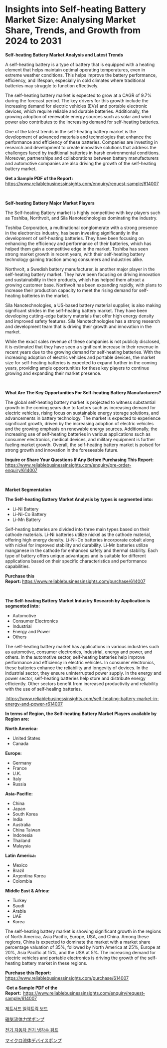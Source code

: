 <p><h1>Insights into Self-heating Battery Market Size: Analysing Market Share, Trends, and Growth from 2024 to 2031</h1></p><p><strong>Self-heating Battery Market Analysis and Latest Trends</strong></p>
<p><p>A self-heating battery is a type of battery that is equipped with a heating element that helps maintain optimal operating temperatures, even in extreme weather conditions. This helps improve the battery performance, efficiency, and lifespan, especially in cold climates where traditional batteries may struggle to function effectively.</p><p>The self-heating battery market is expected to grow at a CAGR of 9.7% during the forecast period. The key drivers for this growth include the increasing demand for electric vehicles (EVs) and portable electronic devices, which require reliable and durable batteries. Additionally, the growing adoption of renewable energy sources such as solar and wind power also contributes to the increasing demand for self-heating batteries.</p><p>One of the latest trends in the self-heating battery market is the development of advanced materials and technologies that enhance the performance and efficiency of these batteries. Companies are investing in research and development to create innovative solutions that address the challenges faced by traditional batteries in harsh environmental conditions. Moreover, partnerships and collaborations between battery manufacturers and automotive companies are also driving the growth of the self-heating battery market.</p></p>
<p><strong>Get a Sample PDF of the Report:&nbsp;</strong> <a href="https://www.reliablebusinessinsights.com/enquiry/request-sample/614007">https://www.reliablebusinessinsights.com/enquiry/request-sample/614007</a></p>
<p>&nbsp;</p>
<p><strong>Self-heating Battery Major Market Players</strong></p>
<p><p>The Self-heating Battery market is highly competitive with key players such as Toshiba, Northvolt, and Sila Nanotechnologies dominating the industry. </p><p>Toshiba Corporation, a multinational conglomerate with a strong presence in the electronics industry, has been investing significantly in the development of self-heating batteries. They have been focusing on enhancing the efficiency and performance of their batteries, which has helped them gain a competitive edge in the market. Toshiba has seen strong market growth in recent years, with their self-heating battery technology gaining traction among consumers and industries alike.</p><p>Northvolt, a Swedish battery manufacturer, is another major player in the self-heating battery market. They have been focusing on driving innovation and sustainability in their products, which has helped them attract a growing customer base. Northvolt has been expanding rapidly, with plans to increase their production capacity to meet the rising demand for self-heating batteries in the market.</p><p>Sila Nanotechnologies, a US-based battery material supplier, is also making significant strides in the self-heating battery market. They have been developing cutting-edge battery materials that offer high energy density and improved safety features. Sila Nanotechnologies has a strong research and development team that is driving their growth and innovation in the market.</p><p>While the exact sales revenue of these companies is not publicly disclosed, it is estimated that they have seen a significant increase in their revenue in recent years due to the growing demand for self-heating batteries. With the increasing adoption of electric vehicles and portable devices, the market size for self-heating batteries is expected to expand further in the coming years, providing ample opportunities for these key players to continue growing and expanding their market presence.</p></p>
<p>&nbsp;</p>
<p><strong>What Are The Key Opportunities For Self-heating Battery Manufacturers?</strong></p>
<p><p>The global self-heating battery market is projected to witness substantial growth in the coming years due to factors such as increasing demand for electric vehicles, rising focus on sustainable energy storage solutions, and advancements in battery technology. The market is expected to experience significant growth, driven by the increasing adoption of electric vehicles and the growing emphasis on renewable energy sources. Additionally, the increasing use of self-heating batteries in various applications such as consumer electronics, medical devices, and military equipment is further fueling market growth. Overall, the self-heating battery market is poised for strong growth and innovation in the foreseeable future.</p></p>
<p><strong>Inquire or Share Your Questions If Any Before Purchasing This Report:</strong> <a href="https://www.reliablebusinessinsights.com/enquiry/pre-order-enquiry/614007">https://www.reliablebusinessinsights.com/enquiry/pre-order-enquiry/614007</a></p>
<p>&nbsp;</p>
<p><strong>Market Segmentation</strong></p>
<p><strong>The Self-heating Battery Market Analysis by types is segmented into:</strong></p>
<p><ul><li>Li-Ni Battery</li><li>Li-Ni-Co Battery</li><li>Li-Mn Battery</li></ul></p>
<p><p>Self-heating batteries are divided into three main types based on their cathode materials. Li-Ni batteries utilize nickel as the cathode material, offering high energy density. Li-Ni-Co batteries incorporate cobalt along with nickel for improved stability and durability. Li-Mn batteries utilize manganese in the cathode for enhanced safety and thermal stability. Each type of battery offers unique advantages and is suitable for different applications based on their specific characteristics and performance capabilities.</p></p>
<p><strong>Purchase this Report:&nbsp;</strong><a href="https://www.reliablebusinessinsights.com/purchase/614007">https://www.reliablebusinessinsights.com/purchase/614007</a></p>
<p>&nbsp;</p>
<p><strong>The Self-heating Battery Market Industry Research by Application is segmented into:</strong></p>
<p><ul><li>Automotive</li><li>Consumer Electronics</li><li>Industrial</li><li>Energy and Power</li><li>Others</li></ul></p>
<p><p>The self-heating battery market has applications in various industries such as automotive, consumer electronics, industrial, energy and power, and others. In the automotive sector, self-heating batteries help improve performance and efficiency in electric vehicles. In consumer electronics, these batteries enhance the reliability and longevity of devices. In the industrial sector, they ensure uninterrupted power supply. In the energy and power sector, self-heating batteries help store and distribute energy efficiently. Other sectors benefit from increased productivity and reliability with the use of self-healing batteries.</p></p>
<p><a href="https://www.reliablebusinessinsights.com/self-heating-battery-market-in-energy-and-power-r614007">&nbsp;https://www.reliablebusinessinsights.com/self-heating-battery-market-in-energy-and-power-r614007</a></p>
<p><strong>In terms of Region, the Self-heating Battery Market Players available by Region are:</strong></p>
<p>
    <p> <strong> North America: </strong>
        <ul>
            <li>United States</li>
            <li>Canada</li>
        </ul>
        </p> 
    <p> <strong> Europe: </strong>
        <ul>
            <li>Germany</li>
            <li>France</li>
            <li>U.K.</li>
            <li>Italy</li>
            <li>Russia</li>
        </ul>
        </p> 
    <p> <strong> Asia-Pacific: </strong>
        <ul>
            <li>China</li>
            <li>Japan</li>
            <li>South Korea</li>
            <li>India</li>
            <li>Australia</li>
            <li>China Taiwan</li>
            <li>Indonesia</li>
            <li>Thailand</li>
            <li>Malaysia</li>
        </ul>
        </p> 
    <p> <strong> Latin America: </strong>
        <ul>
            <li>Mexico</li>
            <li>Brazil</li>
            <li>Argentina Korea</li>
            <li>Colombia</li>
        </ul>
        </p> 
    <p> <strong> Middle East & Africa: </strong>
        <ul>
            <li>Turkey</li>
            <li>Saudi</li>
            <li>Arabia</li>
            <li>UAE</li>
            <li>Korea</li>
        </ul>
    </p>
    </p>
<p><p>The self-heating battery market is showing significant growth in the regions of North America, Asia Pacific, Europe, USA, and China. Among these regions, China is expected to dominate the market with a market share percentage valuation of 35%, followed by North America at 25%, Europe at 20%, Asia Pacific at 15%, and the USA at 5%. The increasing demand for electric vehicles and portable electronics is driving the growth of the self-heating battery market in these regions.</p></p>
<p><strong>Purchase this Report: </strong><a href="https://www.reliablebusinessinsights.com/purchase/614007">https://www.reliablebusinessinsights.com/purchase/614007</a></p>
<p>&nbsp;<strong>Get a Sample PDF of the Report:&nbsp;&nbsp;</strong><a href="https://www.reliablebusinessinsights.com/enquiry/request-sample/614007">https://www.reliablebusinessinsights.com/enquiry/request-sample/614007</a></p>
<p><strong></strong></p>
<p><p><a href="https://github.com/garnett961902/Market-Research-Report-List-1/blob/main/872972990986.md">제트서프 일렉트릭 보드</a></p><p><a href="https://github.com/LizaHeller2023/Market-Research-Report-List-1/blob/main/153702499638.md">磁気流体力学ポンプ</a></p><p><a href="https://github.com/KoleLedner/Market-Research-Report-List-1/blob/main/738048190987.md">전기 자동차 전기 냉각수 펌프</a></p><p><a href="https://github.com/deonnorth8/Market-Research-Report-List-1/blob/main/695524599637.md">マイクロ流体デバイスポンプ</a></p></p>
